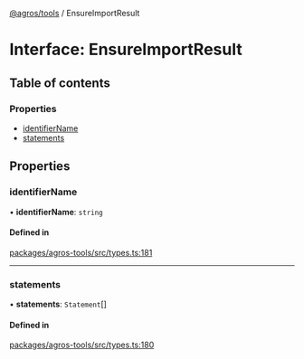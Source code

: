 [@agros/tools](../index.md) / EnsureImportResult

# Interface: EnsureImportResult

## Table of contents

### Properties

- [identifierName](EnsureImportResult.md#identifiername)
- [statements](EnsureImportResult.md#statements)

## Properties

### <a id="identifiername" name="identifiername"></a> identifierName

• **identifierName**: `string`

#### Defined in

[packages/agros-tools/src/types.ts:181](https://github.com/agrosjs/agros/blob/f5a170d/packages/agros-tools/src/types.ts#L181)

___

### <a id="statements" name="statements"></a> statements

• **statements**: `Statement`[]

#### Defined in

[packages/agros-tools/src/types.ts:180](https://github.com/agrosjs/agros/blob/f5a170d/packages/agros-tools/src/types.ts#L180)
